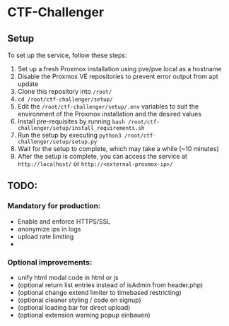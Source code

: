 
# CTF-Challenger

## Setup

To set up the service, follow these steps:
1. Set up a fresh Proxmox installation using pve/pve.local as a hostname
2. Disable the Proxmox VE repositories to prevent error output from apt update
3. Clone this repository into `/root/`
4. `cd /root/ctf-challenger/setup/`
5. Edit the `/root/ctf-challenger/setup/.env` variables to suit the environment of the Proxmox installation and the desired values
6. Install pre-requisites by running `bash /root/ctf-challenger/setup/install_requirements.sh`
7. Run the setup by executing `python3 /root/ctf-challenger/setup/setup.py`
8. Wait for the setup to complete, which may take a while (~10 minutes)
9. After the setup is complete, you can access the service at `http://localhost/` or `http://<external-proxmox-ip>/`

## TODO:

### Mandatory for production:
- Enable and enforce HTTPS/SSL
- anonymize ips in logs
- upload rate limiting
- 

### Optional improvements:
- unify html modal code in html or js
- (optional return list entries instead of isAdmin from header.php)
- (optional change extend limiter to timebased restricting)
- (optional cleaner styling / code on signup)
- (optional loading bar for direct upload)
- (optional extension warning popup einbauen)

